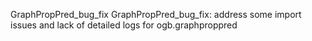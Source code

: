 GraphPropPred_bug_fix
GraphPropPred_bug_fix: address some import issues and lack of detailed logs for ogb.graphproppred
